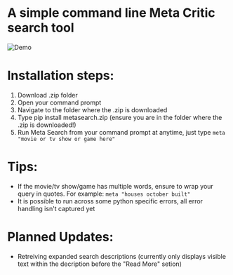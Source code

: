 # A simple command line Meta Critic search tool

![Demo](https://im2.ezgif.com/tmp/ezgif-2-2b6ddf5ba3.gif)

# Installation steps:
1. Download .zip folder
2. Open your command prompt
3. Navigate to the folder where the .zip is downloaded
4. Type pip install metasearch.zip (ensure you are in the folder where the .zip is downloaded!)
5. Run Meta Search from your command prompt at anytime, just type ```meta "movie or tv show or game here"```

# Tips:
- If the movie/tv show/game has multiple words, ensure to wrap your query in quotes. For example: ```meta "houses october built"```
- It is possible to run across some python specific errors, all error handling isn't captured yet

# Planned Updates:
- Retreiving expanded search descriptions (currently only displays visible text within the decription before the "Read More" setion)